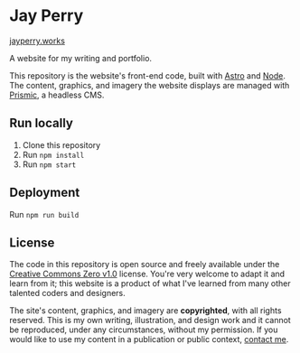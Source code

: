 # Jay Perry
[jayperry.works](http://jayperry.works)

A website for my writing and portfolio. 

This repository is the website's front-end code, built with [Astro](https://astro.build) and [Node](https://nodejs.org). The content, graphics, and imagery the website displays are managed with [Prismic](https://prismic.io), a headless CMS.

## Run locally
1. Clone this repository
2. Run `npm install`
3. Run `npm start`

## Deployment
Run `npm run build`

## License
The code in this repository is open source and freely available under the [Creative Commons Zero v1.0](https://creativecommons.org/publicdomain/zero/1.0/) license. You're very welcome to adapt it and learn from it; this website is a product of what I've learned from many other talented coders and designers.

The site's content, graphics, and imagery are **copyrighted**, with all rights reserved. This is my own writing, illustration, and design work and it cannot be reproduced, under any circumstances, without my permission. If you would like to use my content in a publication or public context, [contact me](mailto:hi@jayperry.works).
